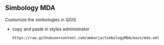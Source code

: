 ## **Simbology MDA**
Customize the simbologies in QGIS

- copy and paste in styles administrator

   ```{url}
   https://raw.githubusercontent.com/ambarja/SimbologyMDA/main/mda.xml
   ```

